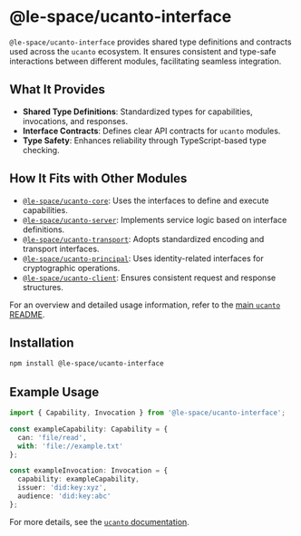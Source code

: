 # @le-space/ucanto-interface

`@le-space/ucanto-interface` provides shared type definitions and contracts used across the `ucanto` ecosystem. It ensures consistent and type-safe interactions between different modules, facilitating seamless integration.

## What It Provides
- **Shared Type Definitions**: Standardized types for capabilities, invocations, and responses.
- **Interface Contracts**: Defines clear API contracts for `ucanto` modules.
- **Type Safety**: Enhances reliability through TypeScript-based type checking.

## How It Fits with Other Modules
- [`@le-space/ucanto-core`](../core/README.md): Uses the interfaces to define and execute capabilities.
- [`@le-space/ucanto-server`](../server/README.md): Implements service logic based on interface definitions.
- [`@le-space/ucanto-transport`](../transport/README.md): Adopts standardized encoding and transport interfaces.
- [`@le-space/ucanto-principal`](../principal/README.md): Uses identity-related interfaces for cryptographic operations.
- [`@le-space/ucanto-client`](../client/README.md): Ensures consistent request and response structures.

For an overview and detailed usage information, refer to the [main `ucanto` README](../../Readme.md).

## Installation
```sh
npm install @le-space/ucanto-interface
```

## Example Usage
```ts
import { Capability, Invocation } from '@le-space/ucanto-interface';

const exampleCapability: Capability = {
  can: 'file/read',
  with: 'file://example.txt'
};

const exampleInvocation: Invocation = {
  capability: exampleCapability,
  issuer: 'did:key:xyz',
  audience: 'did:key:abc'
};
```

For more details, see the [`ucanto` documentation](https://github.com/storacha/ucanto).